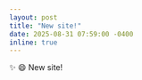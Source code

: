 ```yaml
---
layout: post
title: "New site!"
date: 2025-08-31 07:59:00 -0400
inline: true
---
```


:sparkles: :smile: New site!
